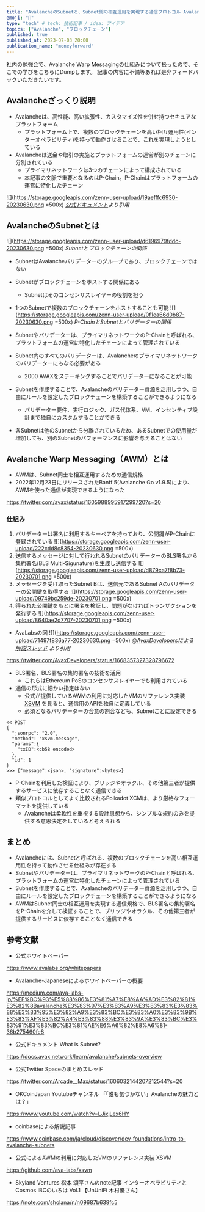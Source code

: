 ```yaml
---
title: "AvalancheのSubnetと、Subnet間の相互運用を実現する通信プロトコル Avalanche Warp Messagingの仕組み"
emoji: "📮"
type: "tech" # tech: 技術記事 / idea: アイデア
topics: ["Avalanche", "ブロックチェーン"]
published: true
published_at: 2023-07-03 20:00
publication_name: "moneyforward"
---
```


社内の勉強会で、Avalanche Warp Messagingの仕組みについて扱ったので、そこでの学びをこちらにDumpします。
記事の内容に不備等あれば是非フィードバックいただきたいです。

## Avalancheざっくり説明

- Avalancheは、高性能、高い拡張性、カスタマイズ性を併せ持つセキュアなプラットフォーム
  - プラットフォーム上で、複数のブロックチェーンを高い相互運用性(インターオペラビリティ)を持って動作させることで、これを実現しようとしている
- Avalancheは送金や取引の実施とプラットフォームの運営が別のチェーンに分別されている
  - プライマリネットワークは3つのチェーンによって構成されている
  - 本記事の文脈で重要となるのはP-Chain。P-Chainはプラットフォームの運営に特化したチェーン

![](https://storage.googleapis.com/zenn-user-upload/19aefffc6930-20230630.png =500x)
*[公式ドキュメント](https://docs.avax.network/learn/avalanche/avalanche-platform)より引用*
## AvalancheのSubnetとは

![](https://storage.googleapis.com/zenn-user-upload/d6196979fddc-20230630.png =500x)
*Subnetとブロックチェーンの関係*

- SubnetはAvalancheバリデーターのグループであり、ブロックチェーンではない
- Subnetがブロックチェーンをホストする関係にある
  - Subnetはそのコンセンサスレイヤーの役割を担う
- 1つのSubnetで複数のブロックチェーンをホストすることも可能
![](https://storage.googleapis.com/zenn-user-upload/0f1ea66d0b87-20230630.png =500x)
*P-ChainとSubnetとバリデーターの関係*

- Subnetやバリデーターは、プライマリネットワークのP-Chainと呼ばれる、プラットフォームの運営に特化したチェーンによって管理されている
- Subnet内のすべてのバリデーターは、Avalancheのプライマリネットワークのバリデーターにもなる必要がある
  - 2000 AVAXをステーキングすることでバリデーターになることが可能
- Subnetを作成することで、Avalancheのバリデーター資源を活用しつつ、自由にルールを設定したブロックチェーンを構築することができるようになる
  - バリデーター要件、実行ロジック、ガス代体系、VM、インセンティブ設計まで独自にカスタムすることができる
- 各Subnetは他のSubnetから分離されているため、あるSubnetでの使用量が増加しても、別のSubnetのパフォーマンスに影響を与えることはない

## Avalanche Warp Messaging（AWM）とは

- AWMは、Subnet同士を相互運用するための通信規格
- 2022年12月23日にリリースされたBanff 5(Avalanche Go v1.9.5)により、AWMを使った通信が実現できるようになった

https://twitter.com/avax/status/1605988995917299720?s=20

### 仕組み

1. バリデーターは署名に利用するキーペアを持っており、公開鍵がP-Chainに登録されている
![](https://storage.googleapis.com/zenn-user-upload/222cdd8c8354-20230630.png =500x)
2. 送信するメッセージに対して行われるSubnetのバリデーターのBLS署名から集約署名(BLS Multi-Sigunature)を生成し送信する
![](https://storage.googleapis.com/zenn-user-upload/d879ca7f8b73-20230701.png =500x)
3. メッセージを受け取ったSubnet Bは、送信元であるSubnet Aのバリデーターの公開鍵を取得する
![](https://storage.googleapis.com/zenn-user-upload/09749bc259de-20230701.png =500x)
4. 得られた公開鍵をもとに署名を検証し、問題がなければトランザクションを発行する
![](https://storage.googleapis.com/zenn-user-upload/8640ae2d7707-20230701.png =500x)

- AvaLabsの図
![](https://storage.googleapis.com/zenn-user-upload/71497f836a77-20230630.png =500x)
*[@AvaxDevelopersによる解説スレッド](https://twitter.com/AvaxDevelopers/status/1668357356122693637?s=20) より引用*

https://twitter.com/AvaxDevelopers/status/1668357327328796672

- BLS署名、BLS署名の集約署名の技術を活用
  - これらはEthereum PoSのコンセンサスレイヤーでも利用されている
- 通信の形式に細かい指定はない
  - 公式が提供しているAWMの利用に対応したVMのリファレンス実装 [XSVM](https://github.com/ava-labs/xsvm) を見ると、通信用のAPIを独自に定義している
  - 必須となるバリデーターの合意の割合なども、Subnetごとに設定できる
```:リファレンス実装 XSVM のメッセージ送信APIの使われ方(XSVMのREADME参照)
<< POST
{
  "jsonrpc": "2.0",
  "method": "xsvm.message",
  "params":{
    "txID":<cb58 encoded>
  },
  "id": 1
}
>>> {"message":<json>, "signature":<bytes>}
```

- P-Chainを利用した検証により、ブリッジやオラクル、その他第三者が提供するサービスに依存することなく通信できる
- 類似プロトコルとしてよく比較されるPolkadot XCMは、より厳格なフォーマットを提供している
  -  Avalancheは柔軟性を重視する設計思想から、シンプルな規約のみを提供する意思決定をしていると考えられる

## まとめ

- Avalancheには、Subnetと呼ばれる、複数のブロックチェーンを高い相互運用性を持って動作させる仕組みが存在する
- Subnetやバリデーターは、プライマリネットワークのP-Chainと呼ばれる、プラットフォームの運営に特化したチェーンによって管理されている
- Subnetを作成することで、Avalancheのバリデーター資源を活用しつつ、自由にルールを設定したブロックチェーンを構築することができるようになる
- AWMはSubnet同士の相互運用を実現する通信規格で、BLS署名の集約署名をP-Chainを介して検証することで、ブリッジやオラクル、その他第三者が提供するサービスに依存することなく通信できる
## 参考文献

- 公式ホワイトペーパー 

https://www.avalabs.org/whitepapers

- Avalanche-Japaneseによるホワイトペーパーの概要

https://medium.com/ava-labs-jp/%EF%BC%93%E5%88%86%E3%81%A7%E8%AA%AD%E3%82%81%E3%82%8Bavalanche%E3%83%97%E3%83%A9%E3%83%83%E3%83%88%E3%83%95%E3%82%A9%E3%83%BC%E3%83%A0%E3%83%9B%E3%83%AF%E3%82%A4%E3%83%88%E3%83%9A%E3%83%BC%E3%83%91%E3%83%BC%E3%81%AE%E6%A6%82%E8%A6%81-36b275460fe8

- 公式ドキュメント What is Subnet? 

https://docs.avax.network/learn/avalanche/subnets-overview

- 公式Twitter Spaceのまとめスレッド

https://twitter.com/Arcade__Max/status/1606032144207212544?s=20

- OKCoinJapan Youtubeチャンネル 「「誰も気づかない」Avalancheの魅力とは？」

https://www.youtube.com/watch?v=LJixjLex6HY

- coinbaseによる解説記事

https://www.coinbase.com/ja/cloud/discover/dev-foundations/intro-to-avalanche-subnets

- 公式によるAWMの利用に対応したVMのリファレンス実装 XSVM

https://github.com/ava-labs/xsvm

- Skyland Ventures 松本 頌平さんのnote記事
インターオペラビリティとCosmos IBCのいろは Vol.1 【UnUniFi 木村優さん】

https://note.com/sholana/n/n09687b639fc5